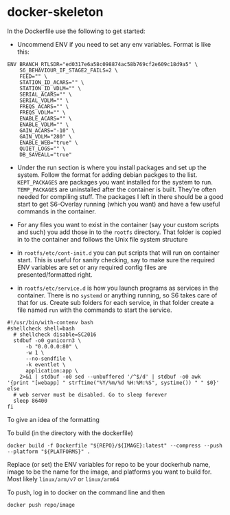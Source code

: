 # docker-skeleton

In the Dockerfile use the following to get started:

* Uncommend ENV if you need to set any env variables. Format is like this:

```shell
ENV BRANCH_RTLSDR="ed0317e6a58c098874ac58b769cf2e609c18d9a5" \
    S6_BEHAVIOUR_IF_STAGE2_FAILS=2 \
    FEED="" \
    STATION_ID_ACARS="" \
    STATION_ID_VDLM="" \
    SERIAL_ACARS="" \
    SERIAL_VDLM="" \
    FREQS_ACARS="" \
    FREQS_VDLM="" \
    ENABLE_ACARS="" \
    ENABLE_VDLM="" \
    GAIN_ACARS="-10" \
    GAIN_VDLM="280" \
    ENABLE_WEB="true" \
    QUIET_LOGS="" \
    DB_SAVEALL="true"
```

* Under the run section is where you install packages and set up the system. Follow the format for adding debian packges to the list. `KEPT_PACKAGES` are packages you want installed for the system to run. `TEMP_PACKAGES` are uninstalled after the container is built. They're often needed for compiling stuff. The packages I left in there should be a good start to get S6-Overlay running (which you want) and have a few useful commands in the container.

* For any files you want to exist in the container (say your custom scripts and such) you add those in to the `rootfs` directory. That folder is copied in to the container and follows the Unix file system structure

* in `rootfs/etc/cont-init.d` you can put scripts that will run on container start. This is useful for sanity checking, say to make sure the required ENV variables are set or any required config files are presented/formatted right.

* in `rootfs/etc/service.d` is how you launch programs as services in the container. There is no `systemd` or anything running, so S6 takes care of that for us. Create sub folders for each service, in that folder create a file named `run` with the commands to start the service.

```shell
#!/usr/bin/with-contenv bash
#shellcheck shell=bash
  # shellcheck disable=SC2016
  stdbuf -o0 gunicorn3 \
      -b "0.0.0.0:80" \
      -w 1 \
      --no-sendfile \
      -k eventlet \
      application:app \
    2>&1 | stdbuf -o0 sed --unbuffered '/^$/d' | stdbuf -o0 awk '{print "[webapp] " strftime("%Y/%m/%d %H:%M:%S", systime()) " " $0}'
else
  # web server must be disabled. Go to sleep forever
  sleep 86400
fi
```

To give an idea of the formatting

To build (in the directory with the dockerfile)

```shell
docker build -f Dockerfile "${REPO}/${IMAGE}:latest" --compress --push --platform "${PLATFORMS}" .
```

Replace (or set) the ENV variables for repo to be your dockerhub name, image to be the name for the image, and platforms you want to build for. Most likely `linux/arm/v7` or `linux/arm64`

To push, log in to docker on the command line and then

```shell
docker push repo/image
```

